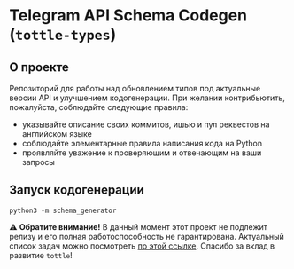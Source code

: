 # Telegram API Schema Codegen (`tottle-types`)

## О проекте
Репозиторий для работы над обновлением типов под актуальные версии API и улучшением кодогенерации. При желании контрибьютить, пожалуйста, соблюдайте следующие правила:
- указывайте описание своих коммитов, ишью и пул реквестов на английском языке
- соблюдайте элементарные правила написания кода на Python
- проявляйте уважение к проверяющим и отвечающим на ваши запросы

## Запуск кодогенерации

```shell script
python3 -m schema_generator
```
 
⚠️ **Обратите внимание!** В данный момент этот проект не подлежит релизу и его полная работоспособность не гарантирована. Актуальный список задач можно посмотреть [по этой ссылке](https://github.com/exthrempty/tottle-types/projects/1). Спасибо за вклад в развитие `tottle`!
